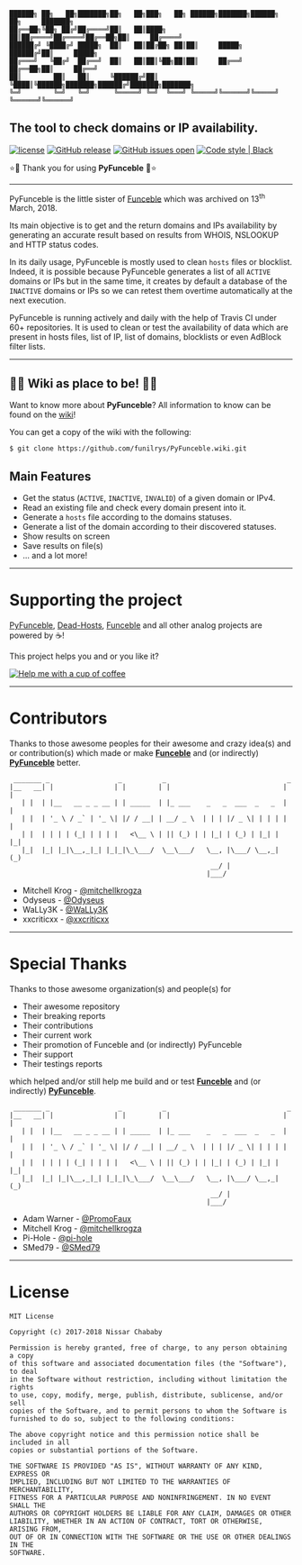     ██████╗ ██╗   ██╗███████╗██╗   ██╗███╗   ██╗ ██████╗███████╗██████╗ ██╗     ███████╗
    ██╔══██╗╚██╗ ██╔╝██╔════╝██║   ██║████╗  ██║██╔════╝██╔════╝██╔══██╗██║     ██╔════╝
    ██████╔╝ ╚████╔╝ █████╗  ██║   ██║██╔██╗ ██║██║     █████╗  ██████╔╝██║     █████╗
    ██╔═══╝   ╚██╔╝  ██╔══╝  ██║   ██║██║╚██╗██║██║     ██╔══╝  ██╔══██╗██║     ██╔══╝
    ██║        ██║   ██║     ╚██████╔╝██║ ╚████║╚██████╗███████╗██████╔╝███████╗███████╗
    ╚═╝        ╚═╝   ╚═╝      ╚═════╝ ╚═╝  ╚═══╝ ╚═════╝╚══════╝╚═════╝ ╚══════╝╚══════╝

## The tool to check domains or IP availability.

[![license](https://img.shields.io/github/license/funilrys/PyFunceble.svg)](https://github.com/funilrys/PyFunceble/blob/master/LICENSE) [![GitHub release](https://img.shields.io/github/release/funilrys/PyFunceble.svg)](https://github.com/funilrys/PyFunceble/releases/latest) [![GitHub issues open](https://img.shields.io/github/issues/funilrys/PyFunceble.svg)](<>) [![Code style | Black](https://img.shields.io/badge/code%20style-black-000000.svg)](https://github.com/ambv/black)

:star::tada: Thank you for using **PyFunceble** :tada::star:

* * *

PyFunceble is the little sister of [Funceble](https://github.com/funilrys/funceble)
which was archived on 13<sup>th</sup> March, 2018.

Its main objective is to get and the return domains and IPs availability
by generating an accurate result based on results from WHOIS, NSLOOKUP and HTTP status codes.

In its daily usage, PyFunceble is mostly used to clean `hosts` files or blocklist. Indeed, it is possible because PyFunceble generates a list of all `ACTIVE` domains or IPs but in the same time, it creates by default a database of the `INACTIVE` domains or IPs so we can retest them overtime automatically at the next execution.

PyFunceble is running actively and daily with the help of Travis CI under 60+ repositories. It is used to clean or test the availability of data which are present in hosts files, list of IP, list of domains, blocklists or even AdBlock filter lists.

* * *

## :star2::book: Wiki as place to be! :book::star2:

Want to know more about **PyFunceble**? All information to know can be found on the [wiki](https://github.com/funilrys/PyFunceble/wiki)!

You can get a copy of the wiki with the following:

```shell
$ git clone https://github.com/funilrys/PyFunceble.wiki.git
```

## Main Features

-   Get the status (`ACTIVE`, `INACTIVE`, `INVALID`) of a given domain or IPv4.
-   Read an existing file and check every domain present into it.
-   Generate a `hosts` file according to the domains statuses.
-   Generate a list of the domain according to their discovered statuses.
-   Show results on screen
-   Save results on file(s)
-   ... and a lot more!

* * *

# Supporting the project

[PyFunceble](https://github.com/funilrys/PyFunceble), [Dead-Hosts](https://github.com/dead-hosts), [Funceble](https://github.com/funilrys/funceble) and all other analog projects are powered by :coffee:!

This project helps you and or you like it?

[![Help me with a cup of coffee](https://img.shields.io/badge/Help%20me%20out-with%20a%20cup%20of%20%E2%98%95%20-blue.svg)](https://www.paypal.me/funilrys/)

* * *

# Contributors

Thanks to those awesome peoples for their awesome and crazy idea(s) and or contribution(s) which made or make **[Funceble](https://github.com/funilrys/funceble)** and (or indirectly) **[PyFunceble](https://github.com/funilrys/PyFunceble)** better.

     _______ _                 _          _                              _
    |__   __| |               | |        | |                            | |
       | |  | |__   __ _ _ __ | | _____  | |_ ___    _   _  ___  _   _  | |
       | |  | '_ \ / _` | '_ \| |/ / __| | __/ _ \  | | | |/ _ \| | | | | |
       | |  | | | | (_| | | | |   <\__ \ | || (_) | | |_| | (_) | |_| | |_|
       |_|  |_| |_|\__,_|_| |_|_|\_\___/  \__\___/   \__, |\___/ \__,_| (_)
                                                      __/ |
                                                     |___/

-   Mitchell Krog - [@mitchellkrogza](https://github.com/mitchellkrogza)
-   Odyseus - [@Odyseus](https://github.com/Odyseus)
-   WaLLy3K - [@WaLLy3K](https://github.com/WaLLy3K)
-   xxcriticxx - [@xxcriticxx](https://github.com/xxcriticxx)

* * *

# Special Thanks

Thanks to those awesome organization(s) and people(s) for

-   Their awesome repository
-   Their breaking reports
-   Their contributions
-   Their current work
-   Their promotion of Funceble and (or indirectly) PyFunceble
-   Their support
-   Their testings reports

which helped and/or still help me build and or test **[Funceble](https://github.com/funilrys/funceble)** and (or indirectly) **[PyFunceble](https://github.com/funilrys/PyFunceble)**.

     _______ _                 _          _                              _
    |__   __| |               | |        | |                            | |
       | |  | |__   __ _ _ __ | | _____  | |_ ___    _   _  ___  _   _  | |
       | |  | '_ \ / _` | '_ \| |/ / __| | __/ _ \  | | | |/ _ \| | | | | |
       | |  | | | | (_| | | | |   <\__ \ | || (_) | | |_| | (_) | |_| | |_|
       |_|  |_| |_|\__,_|_| |_|_|\_\___/  \__\___/   \__, |\___/ \__,_| (_)
                                                      __/ |
                                                     |___/

-   Adam Warner - [@PromoFaux](https://github.com/PromoFaux)
-   Mitchell Krog - [@mitchellkrogza](https://github.com/mitchellkrogza)
-   Pi-Hole - [@pi-hole](https://github.com/pi-hole/pi-hole)
-   SMed79 - [@SMed79](https://github.com/SMed79)

* * *

# License

    MIT License

    Copyright (c) 2017-2018 Nissar Chababy

    Permission is hereby granted, free of charge, to any person obtaining a copy
    of this software and associated documentation files (the "Software"), to deal
    in the Software without restriction, including without limitation the rights
    to use, copy, modify, merge, publish, distribute, sublicense, and/or sell
    copies of the Software, and to permit persons to whom the Software is
    furnished to do so, subject to the following conditions:

    The above copyright notice and this permission notice shall be included in all
    copies or substantial portions of the Software.

    THE SOFTWARE IS PROVIDED "AS IS", WITHOUT WARRANTY OF ANY KIND, EXPRESS OR
    IMPLIED, INCLUDING BUT NOT LIMITED TO THE WARRANTIES OF MERCHANTABILITY,
    FITNESS FOR A PARTICULAR PURPOSE AND NONINFRINGEMENT. IN NO EVENT SHALL THE
    AUTHORS OR COPYRIGHT HOLDERS BE LIABLE FOR ANY CLAIM, DAMAGES OR OTHER
    LIABILITY, WHETHER IN AN ACTION OF CONTRACT, TORT OR OTHERWISE, ARISING FROM,
    OUT OF OR IN CONNECTION WITH THE SOFTWARE OR THE USE OR OTHER DEALINGS IN THE
    SOFTWARE.
